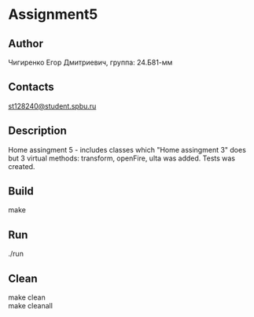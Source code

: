 # Assignment5
## Author
Чигиренко Егор Дмитриевич, группа: 24.Б81-мм
## Contacts
st128240@student.spbu.ru
## Description
Home assingment 5 - includes classes which "Home assingment 3" does but 3 virtual methods: transform, openFire, ulta was added. Tests was created.
## Build
make
## Run
./run
## Clean
make clean  
make cleanall
